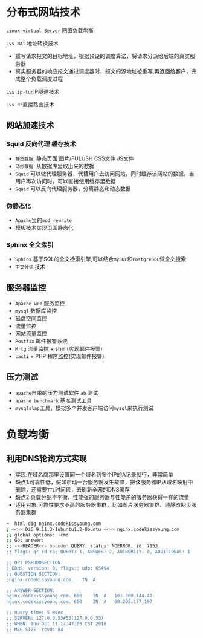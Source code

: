 # 分布式网站技术

`Linux virtual Server` 网络负载均衡

`Lvs NAT` 地址转换技术

- 重写请求报文的目标地址，根据预设的调度算法，将请求分派给后端的真实服务器
- 真实服务器的响应报文通过调度器时，报文的源地址被重写,再返回给客户，完成整个负载调度过程

`Lvs ip-tun`IP隧道技术

`Lvs dr`直接路由技术

## 网站加速技术

### Squid 反向代理 缓存技术

- `静态数据`: 静态页面 图片/FULUSH CSS文件 JS文件
- `动态数据`: 从数据库里取出来的数据
- `Squid` 可以做代理服务器，代替用户去访问网站，同时缓存该网站的数据，当用户再次访问时，可以直接使用缓存里数据
- `Squid` 可以反向代理服务器，分离静态和动态数据

### 伪静态化

- `Apache`里的`mod_rewrite`
- 模板技术实现页面静态化

### Sphinx 全文索引

- `Sphinx` 基于SQL的全文检索引擎,可以结合`MySQL`和`PostgreSQL`做全文搜索
- `中文分词` 技术

## 服务器监控

- `Apache web` 服务监控
- `mysql` 数据库监控
- 磁盘空间监控
- 流量监控
- 网站流量监控
- `Postfix` 邮件报警系统
- `Mrtg` 流量监控 + shell(实现邮件报警)
- `cacti` + PHP 程序监控(实现邮件报警)

## 压力测试

- `apache`自带的压力测试软件 `ab` 测试
- `apache benchmark` 基准测试工具
- `mysqlslap`工具，模拟多个并发客户端访问`mysql`来执行测试

# 负载均衡

## 利用DNS轮询方式实现

- 实现:在域名商那里设置同一个域名到多个IP的A记录就行，非常简单
- 缺点1:可靠性低，假如启动一台服务器发生故障，把该服务器IP从域名映射中删除，还需要`TTL`时间段，去刷新全网的DNS缓存
- 缺点2:负载分配不平衡，性能强的服务器与性能差的服务器获得一样的流量
- 适用对象:可靠性要求不高的服务器集群，比如图片服务器集群、纯静态网页服务器集群

```bash
➜  html dig nginx.codekissyoung.com
; <<>> DiG 9.11.3-1ubuntu1.2-Ubuntu <<>> nginx.codekissyoung.com
;; global options: +cmd
;; Got answer:
;; ->>HEADER<<- opcode: QUERY, status: NOERROR, id: 7153
;; flags: qr rd ra; QUERY: 1, ANSWER: 2, AUTHORITY: 0, ADDITIONAL: 1

;; OPT PSEUDOSECTION:
; EDNS: version: 0, flags:; udp: 65494
;; QUESTION SECTION:
;nginx.codekissyoung.com.	IN	A

;; ANSWER SECTION:
nginx.codekissyoung.com. 600	IN	A	101.200.144.41
nginx.codekissyoung.com. 600	IN	A	60.205.177.197

;; Query time: 5 msec
;; SERVER: 127.0.0.53#53(127.0.0.53)
;; WHEN: Thu Oct 11 17:47:08 CST 2018
;; MSG SIZE  rcvd: 84
```